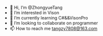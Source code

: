 - 👋 Hi, I’m @ZhongyueTang
- 👀 I’m interested in Vison
- 🌱 I’m currently learning C#&&VisonPro
- 💞️ I’m looking to collaborate on programmer
- 📫 How to reach me tangzy7808@163.com

<!---
ZhongyueTang/ZhongyueTang is a ✨ special ✨ repository because its `README.md` (this file) appears on your GitHub profile.
You can click the Preview link to take a look at your changes.
--->
